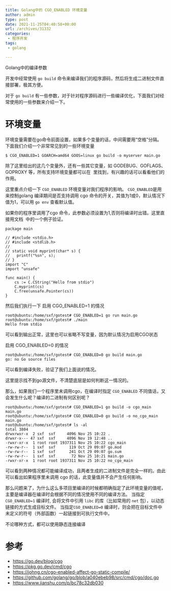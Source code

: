 ```yaml
---
title: Golang中的 CGO_ENABLED 环境变量
author: admin
type: post
date: 2021-11-25T04:40:58+00:00
url: /archives/31332
categories:
 - 程序开发
tags:
 - golang

---
```

Golang中的编译参数

开发中经常使用 `go build` 命令来编译我们的程序源码，然后将生成二进制文件直接部署，极其方便。

对于 `go build` 有一些参数，对于针对程序源码进行一些编译优化，下面我们对经常使用的一些参数来介绍一下。

# 环境变量

环境变量需要在go命令前面设置，如果多个变量的话，中间需要用“空格”分隔。下面我们介绍一个非常常见到的一些环境变量

```
$ CGO_ENABLED=1 GOARCH=amd64 GOOS=linux go build -o myserver main.go

```

除了这里给出的这几个变量外，还有一些其它变量，如 GODEBUG、GOFLAGS、GOPROXY 等，所有支持环境变量都可以在  里找到，有兴趣的话可以看看他们的作用。

这里重点介绍一下 `CGO_ENABLED` 环境变量对我们程序的影响。 `CGO_ENABLED`是用来控制golang 编译期间是否支持调用 cgo 命令的开关，其值为1或0，默认情况下值为1，可以用 `go env` 查看默认值。

如果你的程序里调用了cgo 命令，此参数必须设置为1,否则将编译时出错。这里直接用文档  中的一个例子验证。

```
package main

// #include <stdio.h>
// #include <stdlib.h>
//
// static void myprint(char* s) {
//   printf("%sn", s);
// }
import "C"
import "unsafe"

func main() {
	cs := C.CString("Hello from stdio")
	C.myprint(cs)
	C.free(unsafe.Pointer(cs))
}

```

然后我们执行一下 启用 CGO_ENABLED=1 的情况

```
root@ubuntu:/home/sxf/gotest# CGO_ENABLED=1 go run main.go
root@ubuntu:/home/sxf/gotest# ./main
Hello from stdio

```

可以看到输出正常，这里也可以省略不写变量，因为默认情况为启用CGO状态

启用 CGO_ENABLED=0 的情况

```
root@ubuntu:/home/sxf/gotest# CGO_ENABLED=0 go build main.go
go: no Go source files

```

可以看到编译失败，验证了我们上面说的情况。

这里提示找不到go源文件，不清楚底层是如何判断这一情况的。

那么，如果我们一个程序里未调用cgo，在编译时指定 `CGO_ENABLED` 不同值话，又会发生什么呢？编译的二进制有何区别呢？

```
root@ubuntu:/home/sxf/gotest# CGO_ENABLED=1 go build -o cgo_main main.go
root@ubuntu:/home/sxf/gotest# CGO_ENABLED=0 go build -o no_cgo_main main.go
root@ubuntu:/home/sxf/gotest# ls -al
total 3804
drwxrwxr-x  2 sxf  sxf     4096 Nov 25 10:22 .
drwxr-x--- 47 sxf  sxf     4096 Nov 19 12:48 ..
-rwxr-xr-x  1 root root 1937311 Nov 25 10:22 cgo_main
-rw-rw-r--  1 sxf  sxf      119 Oct 29 09:07 go.mod
-rw-rw-r--  1 sxf  sxf      241 Oct 29 09:07 go.sum
-rw-rw-r--  1 sxf  sxf       72 Nov 25 10:21 main.go
-rwxr-xr-x  1 root root 1937311 Nov 25 10:22 no_cgo_main

```

可以看到两种情况都可能编译成功，且两者生成的二进制文件是完全一样的。由此可以看出如果程序里未调用 cgo 的话，此变量值并不会产生任何影响。

那么问题来了，为什么这么多项目里编译的时候都明确指定了此环境变量的值呢，主要是编译器在编译时会根据不同的情况使用不同的编译方法。 当指定 `CGO_ENABLED=1` 编译时, 会将文件中引用 `libc` 的库（比如常用的 `net` 包），以动态链接的方式生成目标文件。 当指定`CGO_ENABLED=0` 编译时，则会把在目标文件中未定义的符号（外部函数）一起链接到可执行文件中。

不论哪种方式，都可以使用静态连接编译

# 参考 
* https://go.dev/blog/cgo
* https://pkg.go.dev/cmd/cgo
* https://johng.cn/cgo-enabled-affect-go-static-compile/
* https://github.com/golang/go/blob/a040ebeb98/src/cmd/cgo/doc.go
* https://www.jianshu.com/p/bc78c32db030